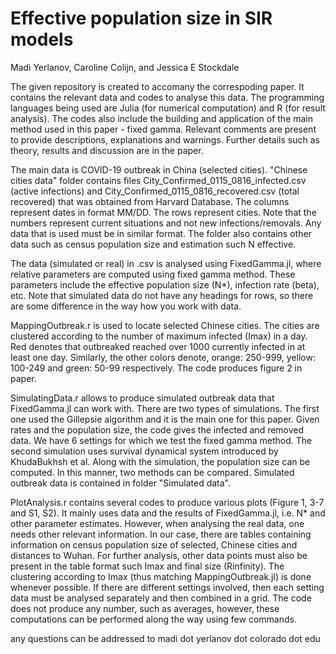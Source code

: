 # Effective population size in SIR models

Madi Yerlanov, Caroline Colijn, and Jessica E Stockdale

The given repository is created to accomany the correspoding paper. It contains the relevant data and codes to analyse this data. The programming languages being used are Julia (for numerical computation) and R (for result analysis). The codes also include the building and application of the main method used in this paper - fixed gamma. Relevant comments are present to provide descriptions, explanations and warnings. Further details such as theory, results and discussion are in the paper.

The main data is COVID-19 outbreak in China (selected cities). "Chinese cities data" folder contains files City_Confirmed_0115_0816_infected.csv (active infections) and City_Confirmed_0115_0816_recovered.csv (total recovered) that was obtained from Harvard Database. The columns represent dates in format MM/DD. The rows represent cities. Note that the numbers represent current situations and not new infections/removals. Any data that is used must be in similar format. The folder also contains other data such as census population size and estimation such N effective.

The data (simulated or real) in .csv is analysed using FixedGamma.jl, where relative parameters are computed using fixed gamma method. These parameters include the effective population size (N*), infection rate (beta), etc. Note that simulated data do not have any headings for rows, so there are some difference in the way how you work with data. 

MappingOutbreak.r is used to locate selected Chinese cities. The cities are clustered according to the number of maximum infected (Imax) in a day. Red denotes that outbreaked reached over 1000 currently infected in at least one day. Similarly, the other colors denote, orange: 250-999, yellow: 100-249 and green: 50-99 respectively. The code produces figure 2 in paper.

SimulatingData.r allows to produce simulated outbreak data that FixedGamma.jl can work with. There are two types of simulations. The first one used the Gillepsie algorithm and it is the main one for this paper. Given rates and the population size, the code gives the infected and removed data. We have 6 settings for which we test the fixed gamma method. The second simulation uses survival dynamical system introduced by KhudaBukhsh et al. Along with the simulation, the population size can be computed. In this manner, two methods can be compared. Simulated outbreak data is contained in folder "Simulated data".

PlotAnalysis.r contains several codes to produce various plots (Figure 1, 3-7 and S1, S2). It mainly uses data and the results of FixedGamma.jl, i.e. N* and other parameter estimates. However, when analysing the real data, one needs other relevant information. In our case, there are tables containing information on census population size of selected, Chinese cities and distances to Wuhan. For further analysis, other data points must also be present in the table format such Imax and final size (Rinfinity). The clustering according to Imax (thus matching MappingOutbreak.jl) is done whenever possible. If there are different settings involved, then each setting data must be analysed separately and then combined in a grid. The code does not produce any number, such as averages, however, these computations can be performed along the way using few commands.

any questions can be addressed to madi dot yerlanov dot colorado dot edu
